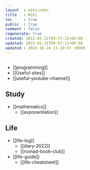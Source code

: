 ```yaml
---
layout  : wikiindex
title   : Wiki
toc     : true
public  : true
comment : false
regenerate: true
created: 2022-01-21T09:57:11+09:00
updated: 2022-01-21T09:57:11+09:00
updated : 2022-10-24 11:10:57 +0900
---
```


## </dev>
* [[programming]]
* [[Useful-sites]]
* [[useful-youtube-channel]]

## Study
* [[mathematics]]
    *  [[exponentiation]]
    
## Life
* [[life-log]]
    * [[diary-2022]]
    * [[nomad-book-club]]
* [[life-guide]]
    * [[life-cheatsheet]]



